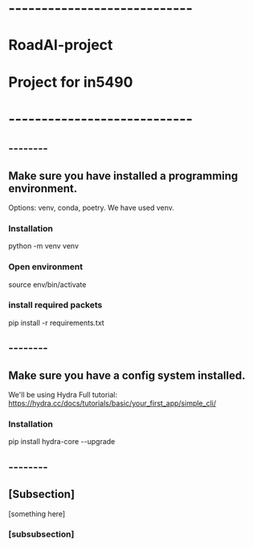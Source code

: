 # ----------------------------
# RoadAI-project
# Project for in5490
# ----------------------------

## --------
## Make sure you have installed a programming environment.
Options: venv, conda, poetry.
We have used venv.

### Installation
python -m venv venv

### Open environment
source env/bin/activate

### install required packets
pip install -r requirements.txt

## --------
## Make sure you have a config system installed.
We'll be using Hydra
Full tutorial: https://hydra.cc/docs/tutorials/basic/your_first_app/simple_cli/

### Installation
pip install hydra-core --upgrade


## --------
## [Subsection]
[something here]

### [subsubsection]


